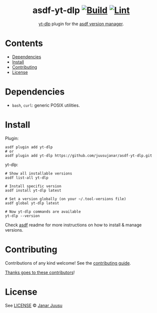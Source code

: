 <div align="center">

# asdf-yt-dlp [![Build](https://github.com/juusujanar/asdf-yt-dlp/actions/workflows/build.yml/badge.svg)](https://github.com/juusujanar/asdf-yt-dlp/actions/workflows/build.yml) [![Lint](https://github.com/juusujanar/asdf-yt-dlp/actions/workflows/lint.yml/badge.svg)](https://github.com/juusujanar/asdf-yt-dlp/actions/workflows/lint.yml)


[yt-dlp](https://github.com/yt-dlp/yt-dlp) plugin for the [asdf version manager](https://asdf-vm.com).

</div>

# Contents

- [Dependencies](#dependencies)
- [Install](#install)
- [Contributing](#contributing)
- [License](#license)

# Dependencies

- `bash`, `curl`: generic POSIX utilities.

# Install

Plugin:

```shell
asdf plugin add yt-dlp
# or
asdf plugin add yt-dlp https://github.com/juusujanar/asdf-yt-dlp.git
```

yt-dlp:

```shell
# Show all installable versions
asdf list-all yt-dlp

# Install specific version
asdf install yt-dlp latest

# Set a version globally (on your ~/.tool-versions file)
asdf global yt-dlp latest

# Now yt-dlp commands are available
yt-dlp --version
```

Check [asdf](https://github.com/asdf-vm/asdf) readme for more instructions on how to
install & manage versions.

# Contributing

Contributions of any kind welcome! See the [contributing guide](contributing.md).

[Thanks goes to these contributors](https://github.com/juusujanar/asdf-yt-dlp/graphs/contributors)!

# License

See [LICENSE](LICENSE) © [Janar Juusu](https://github.com/juusujanar/)
